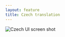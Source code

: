 ```yaml
---
layout: feature
title: Czech translation
---
```


![Czech UI screen shot](http://i68.tinypic.com/15qx45i.png)